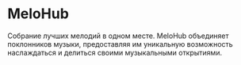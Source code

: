 # MeloHub
Собрание лучших мелодий в одном месте. MeloHub объединяет поклонников музыки, предоставляя им уникальную возможность наслаждаться и делиться своими музыкальными открытиями.
